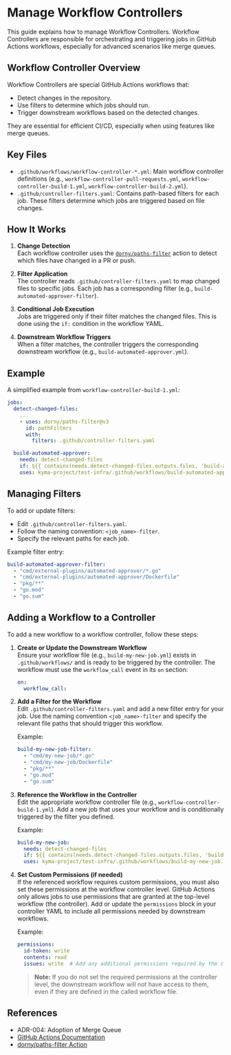 # Manage Workflow Controllers

This guide explains how to manage Workflow Controllers. Workflow Controllers are responsible for orchestrating and triggering jobs in GitHub Actions workflows, especially for advanced scenarios like merge queues.

## Workflow Controller Overview

Workflow Controllers are special GitHub Actions workflows that:
- Detect changes in the repository.
- Use filters to determine which jobs should run.
- Trigger downstream workflows based on the detected changes.

They are essential for efficient CI/CD, especially when using features like merge queues.

## Key Files

- `.github/workflows/workflow-controller-*.yml`: Main workflow controller definitions (e.g., `workflow-controller-pull-requests.yml`, `workflow-controller-build-1.yml`, `workflow-controller-build-2.yml`).
- `.github/controller-filters.yaml`: Contains path-based filters for each job. These filters determine which jobs are triggered based on file changes.

## How It Works

1. **Change Detection**  
   Each workflow controller uses the [`dorny/paths-filter`](https://github.com/dorny/paths-filter) action to detect which files have changed in a PR or push.

2. **Filter Application**  
   The controller reads `.github/controller-filters.yaml` to map changed files to specific jobs. Each job has a corresponding filter (e.g., `build-automated-approver-filter`).

3. **Conditional Job Execution**  
   Jobs are triggered only if their filter matches the changed files. This is done using the `if:` condition in the workflow YAML.

4. **Downstream Workflow Triggers**  
   When a filter matches, the controller triggers the corresponding downstream workflow (e.g., `build-automated-approver.yml`).

## Example

A simplified example from `workflow-controller-build-1.yml`:

```yaml
jobs:
  detect-changed-files:
    ...
    - uses: dorny/paths-filter@v3
      id: pathFilters
      with:
        filters: .github/controller-filters.yaml

  build-automated-approver:
    needs: detect-changed-files
    if: ${{ contains(needs.detect-changed-files.outputs.files, 'build-automated-approver-filter') }}
    uses: kyma-project/test-infra/.github/workflows/build-automated-approver.yml@main
```

## Managing Filters

To add or update filters:
- Edit `.github/controller-filters.yaml`.
- Follow the naming convention: `<job_name>-filter`.
- Specify the relevant paths for each job.

Example filter entry:
```yaml
build-automated-approver-filter:
  - "cmd/external-plugins/automated-approver/*.go"
  - "cmd/external-plugins/automated-approver/Dockerfile"
  - "pkg/**"
  - "go.mod"
  - "go.sum"
```

## Adding a Workflow to a Controller

To add a new workflow to a workflow controller, follow these steps:

1. **Create or Update the Downstream Workflow**  
   Ensure your workflow file (e.g., `build-my-new-job.yml`) exists in `.github/workflows/` and is ready to be triggered by the controller. The workflow must use the `workflow_call` event in its `on` section:
   
   ```yaml
   on:
     workflow_call:
   ```

2. **Add a Filter for the Workflow**  
   Edit `.github/controller-filters.yaml` and add a new filter entry for your job. Use the naming convention `<job_name>-filter` and specify the relevant file paths that should trigger this workflow.

   Example:
   ```yaml
   build-my-new-job-filter:
     - "cmd/my-new-job/*.go"
     - "cmd/my-new-job/Dockerfile"
     - "pkg/**"
     - "go.mod"
     - "go.sum"
   ```

3. **Reference the Workflow in the Controller**  
   Edit the appropriate workflow controller file (e.g., `workflow-controller-build-1.yml`). Add a new job that uses your workflow and is conditionally triggered by the filter you defined.

   Example:
   ```yaml
   build-my-new-job:
     needs: detect-changed-files
     if: ${{ contains(needs.detect-changed-files.outputs.files, 'build-my-new-job-filter') }}
     uses: kyma-project/test-infra/.github/workflows/build-my-new-job.yml@main
   ```

4. **Set Custom Permissions (if needed)**  
   If the referenced workflow requires custom permissions, you must also set these permissions at the workflow controller level. GitHub Actions only allows jobs to use permissions that are granted at the top-level workflow (the controller). Add or update the `permissions` block in your controller YAML to include all permissions needed by downstream workflows.

   Example:
   ```yaml
   permissions:
     id-token: write
     contents: read
     issues: write  # Add any additional permissions required by the called workflow
   ```

   > **Note:** If you do not set the required permissions at the controller level, the downstream workflow will not have access to them, even if they are defined in the called workflow file.
   
## References

- ADR-004: Adoption of Merge Queue
- [GitHub Actions Documentation](https://docs.github.com/en/actions)
- [dorny/paths-filter Action](https://github.com/dorny/paths-filter)

